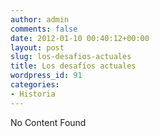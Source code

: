 ```yaml
---
author: admin
comments: false
date: 2012-01-10 00:40:12+00:00
layout: post
slug: los-desafios-actuales
title: Los desafíos actuales
wordpress_id: 91
categories:
- Historia
---
```


No Content Found
